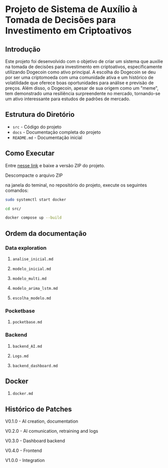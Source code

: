 # Projeto de Sistema de Auxílio à Tomada de Decisões para Investimento em Criptoativos

## Introdução

Este projeto foi desenvolvido com o objetivo de criar um sistema que auxilie na tomada de decisões para investimento em criptoativos, especificamente utilizando Dogecoin como ativo principal. A escolha do Dogecoin se deu por ser uma criptomoeda com uma comunidade ativa e um histórico de volatilidade que oferece boas oportunidades para análise e previsão de preços. Além disso, o Dogecoin, apesar de sua origem como um "meme", tem demonstrado uma resiliência surpreendente no mercado, tornando-se um ativo interessante para estudos de padrões de mercado.

## Estrutura do Diretório

- `src` - Código do projeto
- `docs` - Documentação completa do projeto
- `README.md` - Documentação inicial

## Como Executar

Entre [nesse link](https://github.com/MarioVenturaMedeiros/cryptoseer) e baixe a versão ZIP do projeto.

Descompacte o arquivo ZIP

na janela do teminal, no repositório do projeto, execute os seguintes comandos:

```bash
sudo systemctl start docker

cd src/

docker compose up --build
```

## Ordem da documentação

### Data exploration

1. `analise_inicial.md`

2. `modelo_inicial.md`

3. `modelo_multi.md`

4. `modelo_arima_lstm.md`

5. `escolha_modelo.md`

### Pocketbase

1. `pocketbase.md`

### Backend

1. `backend_AI.md`

3. `Logs.md`

2. `backend_dashboard.md`

## Docker

1. `docker.md`

## Histórico de Patches

V0.1.0 - AI creation, documentation

V0.2.0 - AI comunication, retraining and logs

V0.3.0 - Dashboard backend

V0.4.0 - Frontend

V1.0.0 - Integration